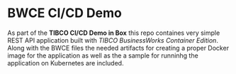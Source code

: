 # BWCE CI/CD Demo

As part of the **TIBCO CI/CD Demo in Box** this repo containes very simple REST API application built with *TIBCO BusinessWorks Container Edition*.
Along with the BWCE files the needed artifacts for creating a proper Docker image for the application as well as the a sample for runninhg the application on Kubernetes are included.

